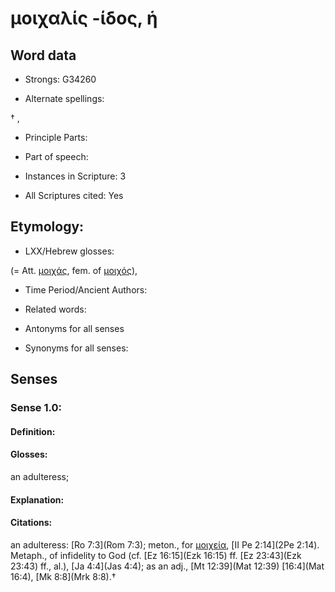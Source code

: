 # μοιχαλίς -ίδος, ἡ

<!-- Status: S2=NeedsEdits -->
<!-- Lexica used for edits:   -->

## Word data

* Strongs: G34260

* Alternate spellings:

† , 

* Principle Parts: 


* Part of speech: 


* Instances in Scripture: 3

* All Scriptures cited: Yes

## Etymology: 


* LXX/Hebrew glosses: 

(= Att. [μοιχάς](), fem. of [μοιχός]()),

* Time Period/Ancient Authors: 


* Related words: 

* Antonyms for all senses

* Synonyms for all senses: 


## Senses 


### Sense  1.0: 

#### Definition: 

#### Glosses: 

an adulteress; 

#### Explanation: 


#### Citations: 

an adulteress: [Ro 7:3](Rom 7:3); meton., for [μοιχεία](), [II Pe 2:14](2Pe 2:14). Metaph., of infidelity to God (cf. [Ez 16:15](Ezk 16:15) ff. [Ez 23:43](Ezk 23:43) ff., al.), [Ja 4:4](Jas 4:4); as an adj., [Mt 12:39](Mat 12:39) [16:4](Mat 16:4), [Mk 8:8](Mrk 8:8).†

